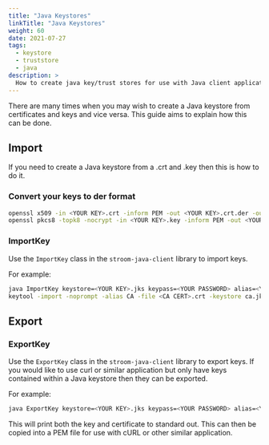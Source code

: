 ```yaml
---
title: "Java Keystores"
linkTitle: "Java Keystores"
weight: 60
date: 2021-07-27
tags: 
  - keystore
  - truststore
  - java
description: >
  How to create java key/trust stores for use with Java client applications.
---
```


There are many times when you may wish to create a Java keystore from certificates and keys and vice versa. This guide aims to explain how this can be done.

## Import
If you need to create a Java keystore from a .crt and .key then this is how to do it.

### Convert your keys to der format

```bash
openssl x509 -in <YOUR KEY>.crt -inform PEM -out <YOUR KEY>.crt.der -outform DER
openssl pkcs8 -topk8 -nocrypt -in <YOUR KEY>.key -inform PEM -out <YOUR KEY>.key.der -outform DER
```

### ImportKey
Use the `ImportKey` class in the `stroom-java-client` library to import keys.

For example:

```bash
java ImportKey keystore=<YOUR KEY>.jks keypass=<YOUR PASSWORD> alias=<YOUR KEY> keyfile=<YOUR KEY>.key.der certfile=<YOUR KEY>.crt.der
keytool -import -noprompt -alias CA -file <CA CERT>.crt -keystore ca.jks -storepass ca
```

## Export
### ExportKey
Use the `ExportKey` class in the `stroom-java-client` library to export keys. If you would like to use curl or similar application but only have keys contained within a Java keystore then they can be exported.

For example:

```bash
java ExportKey keystore=<YOUR KEY>.jks keypass=<YOUR PASSWORD> alias=<YOUR KEY>
```

This will print both the key and certificate to standard out. This can then be copied into a PEM file for use with cURL or other similar application.

